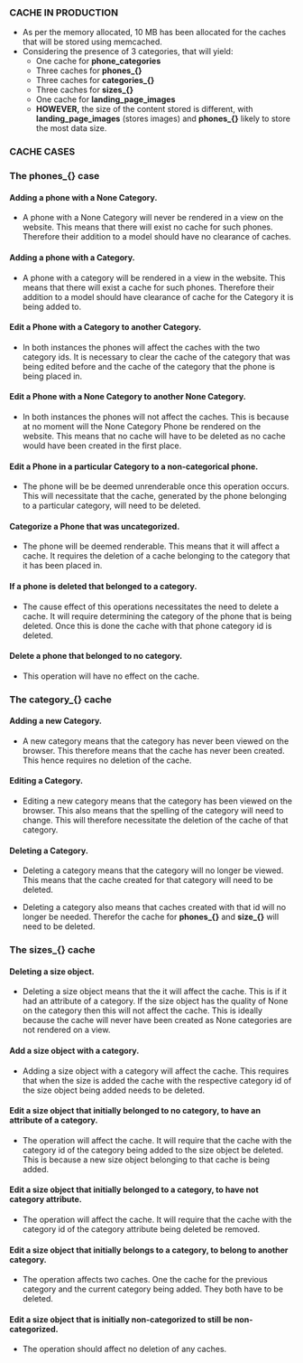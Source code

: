 ### CACHE IN PRODUCTION

- As per the memory allocated, 10 MB has been allocated for the caches that will be stored using memcached.
- Considering the presence of 3 categories, that will yield:
    - One cache for **phone_categories**
    - Three caches for **phones_{}**
    - Three caches for **categories_{}**
    - Three caches for **sizes_{}**
    - One cache for **landing_page_images**
    * **HOWEVER,** the size of the content stored is different, with **landing_page_images** (stores images) and **phones_{}** likely to store the most data size.

### CACHE CASES

### The phones_{} case
#### Adding a phone with a None Category.

* A phone with a None Category will never be rendered in a view on the website. This means that there will exist no cache for such phones. Therefore their addition to a model should have no clearance of caches.

#### Adding a phone with a Category.

* A phone with a category will be rendered in a view in the website. This means that there will exist a cache for such phones. Therefore their addition to a model should have clearance of cache for the Category it is being added to.

#### Edit a Phone with a Category to another Category.

* In both instances the phones will affect the caches with the two category ids. It is necessary to clear the cache of the category that was being edited before and the cache of the category that the phone is being placed in.

#### Edit a Phone with a None Category to another None Category.

* In both instances the phones will not affect the caches. This is because at no moment will the None Category Phone be rendered on the website. This means that no cache will have to be deleted as no cache would have been created in the first place.

#### Edit a Phone in a particular Category to a non-categorical phone.

* The phone will be be deemed unrenderable once this operation occurs. This will necessitate that the cache, generated by the phone belonging to a particular category, will need to be deleted.

#### Categorize a Phone that was uncategorized.

* The phone will be deemed renderable. This means that it will affect a cache. It requires the deletion of a cache belonging to the category that it has been placed in.

#### If a phone is deleted that belonged to a category.

* The cause effect of this operations necessitates the need to delete a cache. It will require determining the category of the phone that is being deleted. Once this is done the cache with that phone category id is deleted.

#### Delete a phone that belonged to no category.

* This operation will have no effect on the cache.


### The category_{} cache
#### Adding a new Category.

* A new category means that the category has never been viewed on the browser. This therefore means that the cache has never been created. This hence requires no deletion of the cache.

#### Editing a Category.

* Editing a new category means that the category has been viewed on the browser. This also means that the spelling of the category will need to change. This will therefore necessitate the deletion of the cache of that category.

#### Deleting a Category.

* Deleting a category means that the category will no longer be viewed. This means that the cache created for that category will need to be deleted.

* Deleting a category also means that caches created with that id will no longer be needed. Therefor the cache for **phones_{}** and **size_{}** will need to be deleted.

### The sizes_{} cache
#### Deleting a size object.

* Deleting a size object means that the it will affect the cache. This is if it had an attribute of a category. If the size object has the quality of None on the category then this will not affect the cache. This is ideally because the cache will never have been created as None categories are not rendered on a view.

#### Add a size object with a category.

* Adding a size object with a category will affect the cache. This requires that when the size is added the cache with the respective category id of the size object being added needs to be deleted.

#### Edit a size object that initially belonged to no category, to have an attribute of a category.

* The operation will affect the cache. It will require that the cache with the category id of the category being added to the size object be deleted. This is because a new size object belonging to that cache is being added.

#### Edit a size object that initially belonged to a category, to have not category attribute.

* The operation will affect the cache. It will require that the cache with the category id of the category attribute being deleted be removed.

#### Edit a size object that initially belongs to a category, to belong to another category.

* The operation affects two caches. One the cache for the previous category and the current category being added. They both have to be deleted.

#### Edit a size object that is initially non-categorized to still be non-categorized.

* The operation should affect no deletion of any caches.

